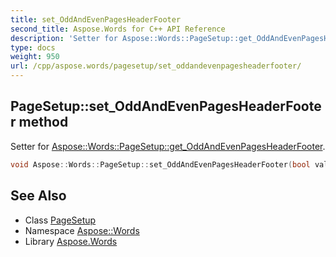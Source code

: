 ```yaml
---
title: set_OddAndEvenPagesHeaderFooter
second_title: Aspose.Words for C++ API Reference
description: 'Setter for Aspose::Words::PageSetup::get_OddAndEvenPagesHeaderFooter.'
type: docs
weight: 950
url: /cpp/aspose.words/pagesetup/set_oddandevenpagesheaderfooter/
---
```

## PageSetup::set_OddAndEvenPagesHeaderFooter method


Setter for [Aspose::Words::PageSetup::get_OddAndEvenPagesHeaderFooter](../get_oddandevenpagesheaderfooter/).

```cpp
void Aspose::Words::PageSetup::set_OddAndEvenPagesHeaderFooter(bool value)
```

## See Also

* Class [PageSetup](../)
* Namespace [Aspose::Words](../../)
* Library [Aspose.Words](../../../)
